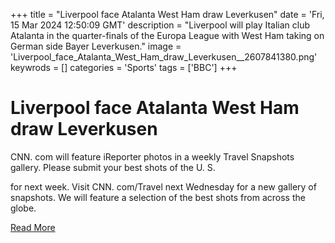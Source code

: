 +++
title = "Liverpool face Atalanta West Ham draw Leverkusen"
date = 'Fri, 15 Mar 2024 12:50:09 GMT'
description = "Liverpool will play Italian club Atalanta in the quarter-finals of the Europa League with West Ham taking on German side Bayer Leverkusen."
image = 'Liverpool_face_Atalanta_West_Ham_draw_Leverkusen__2607841380.png'
keywrods =  []
categories = 'Sports'
tags = ['BBC']
+++

# Liverpool face Atalanta West Ham draw Leverkusen

CNN.
com will feature iReporter photos in a weekly Travel Snapshots gallery.
Please submit your best shots of the U.
S.

for next week.
Visit CNN.
com/Travel next Wednesday for a new gallery of snapshots.
We will feature a selection of the best shots from across the globe.


[Read More](https://www.bbc.co.uk/sport/football/68573345)
